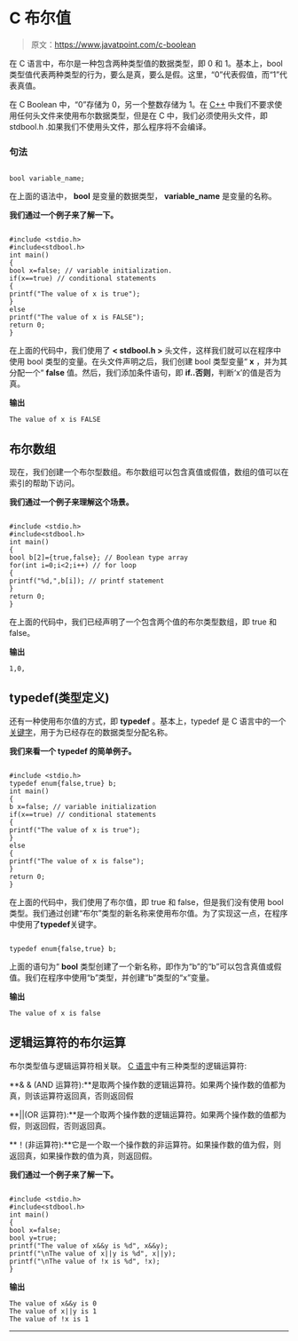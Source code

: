 # C 布尔值

> 原文：<https://www.javatpoint.com/c-boolean>

在 C 语言中，布尔是一种包含两种类型值的数据类型，即 0 和 1。基本上，bool 类型值代表两种类型的行为，要么是真，要么是假。这里，“0”代表假值，而“1”代表真值。

在 C Boolean 中，“0”存储为 0，另一个整数存储为 1。在 [C++](https://www.javatpoint.com/cpp-tutorial) 中我们不要求使用任何头文件来使用布尔数据类型，但是在 C 中，我们必须使用头文件，即 stdbool.h .如果我们不使用头文件，那么程序将不会编译。

### 句法

```

bool variable_name;

```

在上面的语法中， **bool** 是变量的数据类型， **variable_name** 是变量的名称。

**我们通过一个例子来了解一下。**

```

#include <stdio.h>
#include<stdbool.h>
int main()
{
bool x=false; // variable initialization.
if(x==true) // conditional statements
{
printf("The value of x is true");
}
else
printf("The value of x is FALSE");
return 0;
}

```

在上面的代码中，我们使用了 **< stdbool.h >** 头文件，这样我们就可以在程序中使用 bool 类型的变量。在头文件声明之后，我们创建 bool 类型变量“ **x** ，并为其分配一个“ **false** 值。然后，我们添加条件语句，即 **if..否则**，判断‘x’的值是否为真。

**输出**

```
The value of x is FALSE

```

## 布尔数组

现在，我们创建一个布尔型数组。布尔数组可以包含真值或假值，数组的值可以在索引的帮助下访问。

**我们通过一个例子来理解这个场景。**

```

#include <stdio.h>
#include<stdbool.h>
int main()
{
bool b[2]={true,false}; // Boolean type array
for(int i=0;i<2;i++) // for loop
{
printf("%d,",b[i]); // printf statement
}
return 0;
}

```

在上面的代码中，我们已经声明了一个包含两个值的布尔类型数组，即 true 和 false。

**输出**

```
1,0,

```

## typedef(类型定义)

还有一种使用布尔值的方式，即 **typedef** 。基本上，typedef 是 C 语言中的一个[关键字](https://www.javatpoint.com/keywords-in-c)，用于为已经存在的数据类型分配名称。

**我们来看一个 typedef 的简单例子。**

```

#include <stdio.h>
typedef enum{false,true} b;
int main()
{
b x=false; // variable initialization
if(x==true) // conditional statements
{
printf("The value of x is true");
}
else
{
printf("The value of x is false");
}
return 0;
}

```

在上面的代码中，我们使用了布尔值，即 true 和 false，但是我们没有使用 bool 类型。我们通过创建“布尔”类型的新名称来使用布尔值。为了实现这一点，在程序中使用了**typedef**关键字。

```

typedef enum{false,true} b;

```

上面的语句为“ **bool** 类型创建了一个新名称，即作为“b”的“b”可以包含真值或假值。我们在程序中使用“b”类型，并创建“b”类型的“x”变量。

**输出**

```
The value of x is false

```

## 逻辑运算符的布尔运算

布尔类型值与逻辑运算符相关联。 [C 语言](https://www.javatpoint.com/c-programming-language-tutorial)中有三种类型的逻辑运算符:

**& & (AND 运算符):**是取两个操作数的逻辑运算符。如果两个操作数的值都为真，则该运算符返回真，否则返回假

**||(OR 运算符):**是一个取两个操作数的逻辑运算符。如果两个操作数的值都为假，则返回假，否则返回真。

**！(非运算符):**它是一个取一个操作数的非运算符。如果操作数的值为假，则返回真，如果操作数的值为真，则返回假。

**我们通过一个例子来了解一下。**

```

#include <stdio.h>
#include<stdbool.h>
int main()
{
bool x=false;
bool y=true;
printf("The value of x&&y is %d", x&&y);
printf("\nThe value of x||y is %d", x||y);
printf("\nThe value of !x is %d", !x);
}

```

**输出**

```
The value of x&&y is 0 
The value of x||y is 1 
The value of !x is 1 

```

* * *